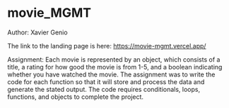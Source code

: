 # movie_MGMT

Author: Xavier Genio

The link to the landing page is here: https://movie-mgmt.vercel.app/


Assignment:
Each movie is represented by an object, which consists of a title, a rating for how good the movie is from 1-5, and a boolean indicating whether you have watched the movie.
The assignment was to write the code for each function so that it will store and process the data and generate the stated output. 
The code requires conditionals, loops, functions, and objects to complete the project. 
